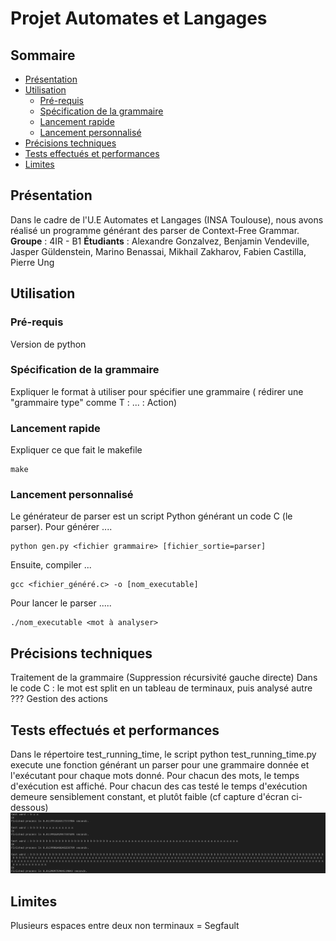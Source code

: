 # Projet Automates et Langages
## Sommaire
- [Présentation](#présentation)
- [Utilisation](#utilisation)
  * [Pré-requis](#pré-requis)
  * [Spécification de la grammaire](#spécification-de-la-grammaire)
  * [Lancement rapide](#lancement-rapide)
  * [Lancement personnalisé](#lancement-personnalisé)
- [Précisions techniques](#précisions-techniques)
- [Tests effectués et performances](#tests-effectués-et-performances)
- [Limites](#limites)


## Présentation
Dans le cadre de l'U.E Automates et Langages (INSA Toulouse), nous avons réalisé un programme générant des parser de Context-Free Grammar.
**Groupe** : 4IR - B1
**Étudiants** : Alexandre Gonzalvez, Benjamin Vendeville, Jasper Güldenstein, Marino Benassai, Mikhail Zakharov, Fabien Castilla, Pierre Ung

## Utilisation
### Pré-requis
Version de python
### Spécification de la grammaire
Expliquer le format à utiliser pour spécifier une grammaire ( rédirer une "grammaire type" comme T : ... : Action)

### Lancement rapide
Expliquer ce que fait le makefile

    make

### Lancement personnalisé
Le générateur de parser est un script Python générant un code C (le parser). Pour générer .... 

    python gen.py <fichier grammaire> [fichier_sortie=parser]

Ensuite, compiler ... 

    gcc <fichier_généré.c> -o [nom_executable]

Pour lancer le parser ..... 

    ./nom_executable <mot à analyser>

## Précisions techniques
Traitement de la grammaire (Suppression récursivité gauche directe)
Dans le code C : le mot est split en un tableau de terminaux, puis analysé
autre ???
Gestion des actions

## Tests effectués et performances
Dans le répertoire test_running_time, le script python test_running_time.py execute une fonction générant un parser pour une grammaire donnée et l'exécutant pour chaque mots donné. Pour chacun des mots, le temps d'exécution est affiché.
Pour chacun des cas testé le temps d'exécution demeure sensiblement constant, et plutôt faible (cf capture d'écran ci-dessous)
![Screenshot](/images/screenshot_running_time.png)
## Limites
Plusieurs espaces entre deux non terminaux = Segfault

